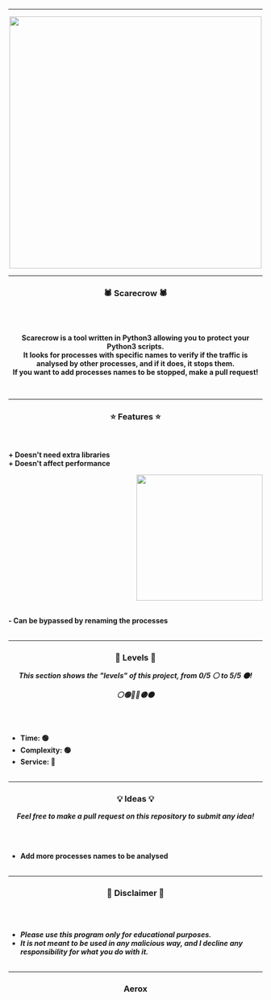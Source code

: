 -----

<p align="center">
<img src="https://repository-images.githubusercontent.com/427535556/2610bacd-4545-4513-b36f-920431e03ea8", width="500", height="500">
</p>

-----

### <p align="center">🕷️ Scarecrow 🕷️</p>

<br><br>
<p align="center">
<strong>
Scarecrow is a tool written in Python3 allowing you to protect your Python3 scripts.
<br>
It looks for processes with specific names to verify if the traffic is analysed by other processes, and if it does, it stops them.
<br>
If you want to add processes names to be stopped, make a pull request!
</strong>
</p>
<br>

-----

### <p align="center">⭐ Features ⭐</p>

<br><br>
<strong>+ Doesn't need extra libraries</strong>
<br>
<strong>+ Doesn't affect performance</strong>
<br>

<p align="right">
<img src="https://repository-images.githubusercontent.com/427535556/2610bacd-4545-4513-b36f-920431e03ea8" width="250", height="250">
</p>

<br>
<strong>- Can be bypassed by renaming the processes</strong>
<br><br>

-----

### <p align="center">🎯 Levels 🎯</p>

<p align="center"><strong><i>This section shows the "levels" of this project, from 0/5 ⚪ to 5/5 ⚫!</i></strong</p>
<p align="center"><strong><i>⚪🟢🔵🔴🟣⚫</i></strong</p>

<br><br>
* Time: 🟢
* Complexity: 🟢
* Service: 🔵
<br><br>

-----

### <p align="center">💡 Ideas 💡</p>

<p align="center"><strong><i>Feel free to make a pull request on this repository to submit any idea!</i></strong</p>

<br><br>
* Add more processes names to be analysed
<br><br>

-----

### <p align="center">📌 Disclaimer 📌</p>

<br><br>
* ***Please use this program only for educational purposes.***
* ***It is not meant to be used in any malicious way, and I decline any responsibility for what you do with it.***
<br><br>

-----

### <p align="center">Aerox</p>
